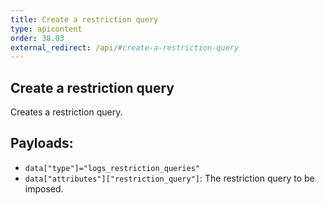 ```yaml
---
title: Create a restriction query
type: apicontent
order: 38.03
external_redirect: /api/#create-a-restriction-query
---
```


## Create a restriction query

Creates a restriction query.

## Payloads:

* `data["type"]="logs_restriction_queries"`
* `data["attributes"]["restriction_query"]`: The restriction query to be imposed.
